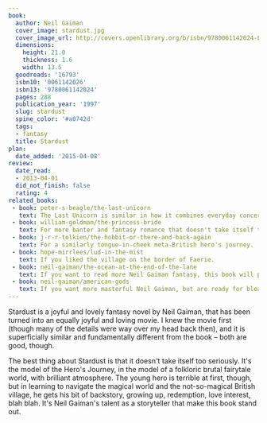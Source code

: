 ```yaml
---
book:
  author: Neil Gaiman
  cover_image: stardust.jpg
  cover_image_url: http://covers.openlibrary.org/b/isbn/9780061142024-L.jpg
  dimensions:
    height: 21.0
    thickness: 1.6
    width: 13.5
  goodreads: '16793'
  isbn10: '0061142026'
  isbn13: '9780061142024'
  pages: 288
  publication_year: '1997'
  slug: stardust
  spine_color: '#a0742d'
  tags:
  - fantasy
  title: Stardust
plan:
  date_added: '2015-04-08'
review:
  date_read:
  - 2013-04-01
  did_not_finish: false
  rating: 4
related_books:
 - book: peter-s-beagle/the-last-unicorn
   text: The Last Unicorn is similar in how it combines everyday concerns and poetic fantasy in a sensitive-yet-brutal mix.
 - book: william-goldman/the-princess-bride
   text: For more banter and fantasy romance that doesn't take itself too seriously.
 - book: j-r-r-tolkien/the-hobbit-or-there-and-back-again
   text: For a similarly tongue-in-cheek meta-British hero's journey.
 - book: hope-mirrlees/lud-in-the-mist
   text: If you liked the village on the border of Faerie.
 - book: neil-gaiman/the-ocean-at-the-end-of-the-lane
   text: If you want to read more Neil Gaiman fantasy, this book will provide you with a similar atmospheric world-building.
 - book: neil-gaiman/american-gods
   text: If you want more masterful Neil Gaiman, but are ready for bleak brutality.
---
```


Stardust is a joyful and lovely fantasy novel by Neil Gaiman, that has been turned into an equally joyful and loving
movie. I knew the movie first (though many of the details were way over my head back then), and it is superficially
similar and fundamentally different from the book – both are good, though.

The best thing about Stardust is that it doesn't take itself too seriously. It's the model of the Hero's Journey, in the
model of a folkloric brutal fairytale world, with brilliant atmosphere. The young hero is terrible at first, though, but
in learning to navigate the magical world and the not-so-magical British village, he gets his bit of backstory, growing
up, redemption, love interest, blah blah. It's Neil Gaiman's talent as a storyteller that make this book stand out.
